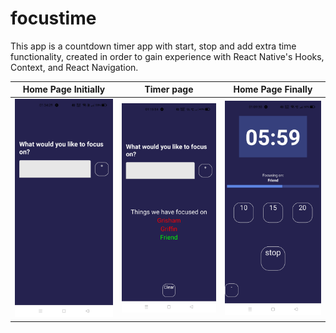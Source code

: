 # focustime
 
This app is a countdown timer app with start, stop and add extra time functionality, created in order to gain experience with React Native's Hooks, Context, and React Navigation.



Home Page Initially    |  Timer page  | Home Page Finally
--------------------- | ------------- | ------------------
<img src="https://github.com/PaNdA-KaRTiK/FocusApp/blob/main/assets/Images/HomePage_Initial.jpeg" width="350"/>  | <img src="https://github.com/PaNdA-KaRTiK/FocusApp/blob/main/assets/Images/HomePage_Final.jpeg" width="350"/>  |  <img src="https://github.com/PaNdA-KaRTiK/FocusApp/blob/main/assets/Images/MainPage.jpeg" width="350"/>

